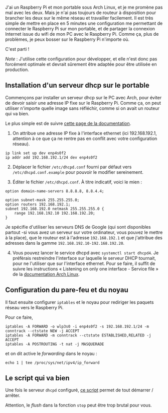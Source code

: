 <!--
	@author=Phyks
	@date=18102014-2240
	@title=Utiliser son PC sous Arch pour connecter un Raspberry Pi à Internet
	@tags=Arch, Dev, Linux
-->

J'ai un Raspberry Pi et mon portable sous Arch Linux, et je me promène pas mal avec les deux. Mais je n'ai pas toujours de routeur à disposition pour brancher les deux sur le même réseau et travailler facilement. Il est très simple de mettre en place en 5 minutes une configuration me permettant de connecter le Raspberry Pi sur mon portable, et de partager la connexion Internet issue du wifi de mon PC avec le Raspberry Pi. Comme ça, plus de problèmes, je peux bosser sur le Raspberry Pi n'importe où.

C'est parti !

*Note* : J'utilise cette configuration pour développer, et elle n'est donc pas forcément optimale et devrait sûrement être adaptée pour être utilisée en production.

## Installation d'un serveur dhcp sur le portable

Commençons par installer un serveur dhcp sur le PC avec Arch, pour éviter de devoir saisir une adresse IP fixe sur le Raspberry Pi. Comme ça, on peut utiliser n'importe quelle image sans réfléchir, comme si on avait un routeur qui va bien.

Le plus simple est de suivre [cette page de la documentation](https://wiki.archlinux.org/index.php/Dhcpd).

1. On attribue une adresse IP fixe à l'interface ethernet (ici 192.168.192.1, attention à ce que ça ne rentre pas en conflit avec votre configuration réseau).

<pre><code>ip link set up dev enp4s0f2
ip addr add 192.168.192.1/24 dev enp4s0f2
</code></pre>

2. Déplacer le fichier `/etc/dhcpd.conf` fourni par défaut vers `/etc/dhcpd.conf.example` pour pouvoir le modifier sereinement.

3. Éditer le fichier `/etc/dhcpd.conf`. À titre indicatif, voici le mien :

<pre><code>option domain-name-servers 8.8.8.8, 8.8.4.4;

option subnet-mask 255.255.255.0;
option routers 192.168.192.1;
subnet 192.168.192.0 netmask 255.255.255.0 {
    range 192.168.192.10 192.168.192.20;
}
</code></pre>

Je spécifie d'utiliser les serveurs DNS de Google (qui sont disponibles partout -si vous avez un serveur sur votre ordinateur, vous pouvez le mettre à la place), que le routeur est à l'adresse `192.168.192.1` et que j'attribue des adresses dans la gamme `192.168.192.10-192.168.192.20`.

4. Vous pouvez lancer le service dhcpd avec `systemctl start dhcpd4`. Je préfèrais restreindre l'interface sur laquelle le serveur DHCP tournait, pour ne l'utiliser que sur l'interface ethernet. Pour se faire, il suffit de suivre les instructions « Listening on only one interface - Service file » de la [documentation Arch Linux](https://wiki.archlinux.org/index.php/Dhcpd).


## Configuration du pare-feu et du noyau

Il faut ensuite configurer `iptables` et le noyau pour rediriger les paquets réseau vers le Raspberry Pi.

Pour ce faire,

<pre><code>iptables -A FORWARD -o wlp3s0 -i enp4s0f2 -s 192.168.192.1/24 -m conntrack --ctstate NEW -j ACCEPT
iptables -A FORWARD -m conntrack --ctstate ESTABLISHED,RELATED -j ACCEPT
iptables -A POSTROUTING -t nat -j MASQUERADE
</code></pre>

et on dit active le _forwarding_ dans le noyau :

<pre><code>echo 1 | tee /proc/sys/net/ipv4/ip_forward
</code></pre>


## Le script qui va bien

Une fois le serveur `dhcpd` configuré, [ce script](https://snippet.phyks.me/?snippet=5442cd90a8204) permet de tout démarrer / arrêter.

Attention, le _flush_ dans la fonction `stop` peut être trop brutal pour vous.
